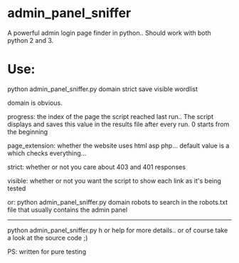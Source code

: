 # admin_panel_sniffer
A powerful admin login page finder in python.. Should work with both python 2 and 3.

# Use:
python admin_panel_sniffer.py domain strict save visible wordlist

domain is obvious.

progress: the index of the page the script reached last run.. The script displays and saves this value in the results file after every run. 0 starts from the beginning

page_extension: whether the website uses html asp php... default value is a which checks everything...

strict: whether or not you care about 403 and 401 responses

visible: whether or not you want the script to show each link as it's being tested

or:
python admin_panel_sniffer.py domain robots to search in the robots.txt file that usually contains the admin panel
______________________________________________________________________________________________________
python admin_panel_sniffer.py h or help for more details.. or of course take a look at the source code ;)

PS: written for pure testing
